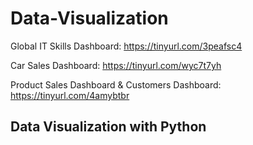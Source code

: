 # Data-Visualization

Global IT Skills Dashboard: https://tinyurl.com/3peafsc4

Car Sales Dashboard: https://tinyurl.com/wyc7t7yh

Product Sales Dashboard & Customers Dashboard: https://tinyurl.com/4amybtbr

## Data Visualization with Python
